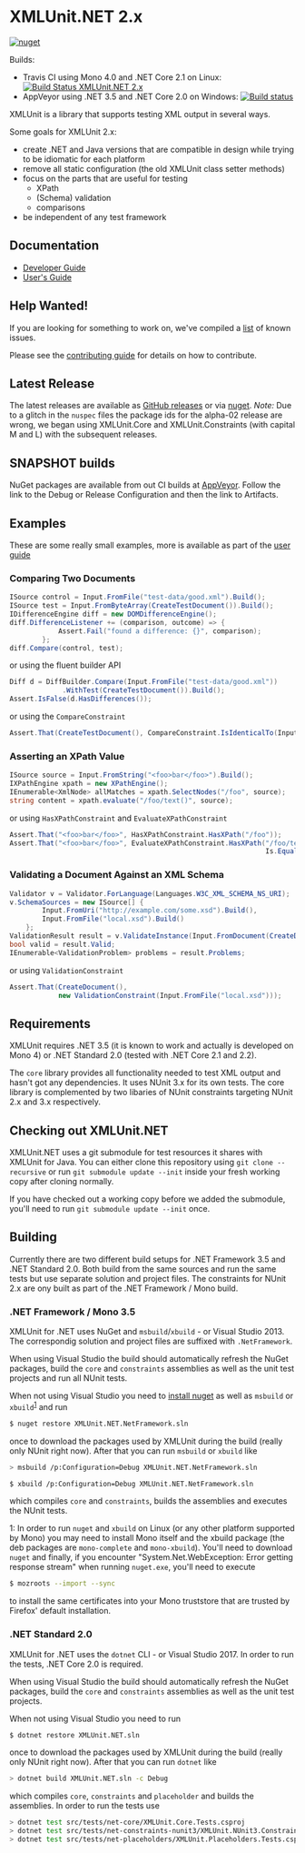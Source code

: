 XMLUnit.NET 2.x
===============

[![nuget](https://img.shields.io/nuget/v/XMLUnit.Core.svg)](https://www.nuget.org/packages/XMLUnit.Core/)

Builds:
  * Travis CI using Mono 4.0 and .NET Core 2.1 on Linux: [![Build Status XMLUnit.NET 2.x](https://travis-ci.com/xmlunit/xmlunit.net.svg?branch=main)](https://travis-ci.com/xmlunit/xmlunit.net)
  * AppVeyor using .NET 3.5 and .NET Core 2.0 on Windows: [![Build status](https://ci.appveyor.com/api/projects/status/am34dfbr4vbcarr3?svg=true)](https://ci.appveyor.com/project/bodewig/xmlunit-net)

XMLUnit is a library that supports testing XML output in several ways.

Some goals for XMLUnit 2.x:

* create .NET and Java versions that are compatible in design while
  trying to be idiomatic for each platform
* remove all static configuration (the old XMLUnit class setter methods)
* focus on the parts that are useful for testing
  - XPath
  - (Schema) validation
  - comparisons
* be independent of any test framework

## Documentation

* [Developer Guide](https://github.com/xmlunit/xmlunit/wiki)
* [User's Guide](https://github.com/xmlunit/user-guide/wiki)

## Help Wanted!

If you are looking for something to work on, we've compiled a
[list](https://github.com/xmlunit/xmlunit/blob/main/HELP_WANTED.md) of known issues.

Please see the [contributing guide](CONTRIBUTING.md) for details on
how to contribute.

## Latest Release

The latest releases are available as
[GitHub releases](https://github.com/xmlunit/xmlunit.net/releases) or
via [nuget](https://www.nuget.org/packages/XmlUnit.Core/).  *Note:*
Due to a glitch in the `nuspec` files the package ids for the alpha-02
release are wrong, we began using XMLUnit.Core and XMLUnit.Constraints
(with capital M and L) with the subsequent releases.

## SNAPSHOT builds

NuGet packages are available from out CI builds at
[AppVeyor](https://ci.appveyor.com/project/bodewig/xmlunit-net).
Follow the link to the Debug or Release Configuration and then the
link to Artifacts.

## Examples

These are some really small examples, more is available as part of the
[user guide](https://github.com/xmlunit/user-guide/wiki)

### Comparing Two Documents

```csharp
ISource control = Input.FromFile("test-data/good.xml").Build();
ISource test = Input.FromByteArray(CreateTestDocument()).Build();
IDifferenceEngine diff = new DOMDifferenceEngine();
diff.DifferenceListener += (comparison, outcome) => {
            Assert.Fail("found a difference: {}", comparison);
        };
diff.Compare(control, test);
```

or using the fluent builder API

```csharp
Diff d = DiffBuilder.Compare(Input.FromFile("test-data/good.xml"))
             .WithTest(CreateTestDocument()).Build();
Assert.IsFalse(d.HasDifferences());
```

or using the `CompareConstraint`

```csharp
Assert.That(CreateTestDocument(), CompareConstraint.IsIdenticalTo(Input.FromFile("test-data/good.xml")));
```

### Asserting an XPath Value

```csharp
ISource source = Input.FromString("<foo>bar</foo>").Build();
IXPathEngine xpath = new XPathEngine();
IEnumerable<XmlNode> allMatches = xpath.SelectNodes("/foo", source);
string content = xpath.evaluate("/foo/text()", source);
```

or using `HasXPathConstraint` and `EvaluateXPathConstraint`

```csharp
Assert.That("<foo>bar</foo>", HasXPathConstraint.HasXPath("/foo"));
Assert.That("<foo>bar</foo>", EvaluateXPathConstraint.HasXPath("/foo/text()",
                                                               Is.EqualTo("bar")));
```

### Validating a Document Against an XML Schema

```csharp
Validator v = Validator.ForLanguage(Languages.W3C_XML_SCHEMA_NS_URI);
v.SchemaSources = new ISource[] {
        Input.FromUri("http://example.com/some.xsd").Build(),
        Input.FromFile("local.xsd").Build()
    };
ValidationResult result = v.ValidateInstance(Input.FromDocument(CreateDocument()).Build());
bool valid = result.Valid;
IEnumerable<ValidationProblem> problems = result.Problems;
```

or using `ValidationConstraint`

```csharp
Assert.That(CreateDocument(),
            new ValidationConstraint(Input.FromFile("local.xsd")));
```

## Requirements

XMLUnit requires .NET 3.5 (it is known to work and actually is
developed on Mono 4) or .NET Standard 2.0 (tested with .NET Core 2.1
and 2.2).

The `core` library provides all functionality needed to test XML
output and hasn't got any dependencies.  It uses NUnit 3.x for its own
tests.  The core library is complemented by two libaries of NUnit
constraints targeting NUnit 2.x and 3.x respectively.

## Checking out XMLUnit.NET

XMLUnit.NET uses a git submodule for test resources it shares with
XMLUnit for Java.  You can either clone this repository using `git
clone --recursive` or run `git submodule update --init` inside
your fresh working copy after cloning normally.

If you have checked out a working copy before we added the submodule,
you'll need to run `git submodule update --init` once.

## Building

Currently there are two different build setups for .NET Framework 3.5
and .NET Standard 2.0. Both build from the same sources and run the
same tests but use separate solution and project files. The
constraints for NUnit 2.x are ony built as part of the .NET Framework
/ Mono build.

### .NET Framework / Mono 3.5

XMLUnit for .NET uses NuGet and `msbuild`/`xbuild` - or Visual Studio
2013. The correspondig solution and project files are suffixed with
`.NetFramework`.

When using Visual Studio the build should automatically refresh the
NuGet packages, build the `core` and `constraints` assemblies as well
as the unit test projects and run all NUnit tests.

When not using Visual Studio you need to [install
nuget](https://docs.microsoft.com/en-us/nuget/guides/install-nuget) as
well as `msbuild` or `xbuild`<sup>[1](#nuget-linux)</sup> and run

```sh
$ nuget restore XMLUnit.NET.NetFramework.sln
```

once to download the packages used by XMLUnit during the build (really
only NUnit right now).  After that you can run `msbuild` or `xbuild`
like

```sh
> msbuild /p:Configuration=Debug XMLUnit.NET.NetFramework.sln
```
```sh
$ xbuild /p:Configuration=Debug XMLUnit.NET.NetFramework.sln
```

which compiles `core` and `constraints`, builds the assemblies and
executes the NUnit tests.

<a name="nuget-linux">1</a>: In order to run `nuget` and `xbuild` on
Linux (or any other platform supported by Mono) you may need to install
Mono itself and the xbuild package (the deb packages are
`mono-complete` and `mono-xbuild`).  You'll need to download `nuget`
and finally, if you encounter "System.Net.WebException: Error getting
response stream" when running `nuget.exe`, you'll need to execute

```sh
$ mozroots --import --sync
```

to install the same certificates into your Mono truststore that are
trusted by Firefox' default installation.

### .NET Standard 2.0

XMLUnit for .NET uses the `dotnet` CLI - or Visual Studio
2017. In order to run the tests, .NET Core 2.0 is required.

When using Visual Studio the build should automatically refresh the
NuGet packages, build the `core` and `constraints` assemblies as well
as the unit test projects.

When not using Visual Studio you need to run

```sh
$ dotnet restore XMLUnit.NET.sln
```

once to download the packages used by XMLUnit during the build (really
only NUnit right now).  After that you can run `dotnet` like

```sh
> dotnet build XMLUnit.NET.sln -c Debug
```

which compiles `core`, `constraints` and `placeholder` and builds the
assemblies. In order to run the tests use

```sh
> dotnet test src/tests/net-core/XMLUnit.Core.Tests.csproj
> dotnet test src/tests/net-constraints-nunit3/XMLUnit.NUnit3.Constraints.Test.csproj
> dotnet test src/tests/net-placeholders/XMLUnit.Placeholders.Tests.csproj
```
